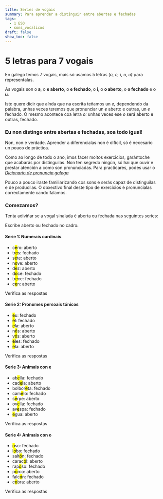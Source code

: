 ```yaml
---
title: Series de vogais
summary: Para aprender a distinguir entre abertas e fechadas
tags:
  - 1 ESO
  - sons_vocalicos
draft: false
show_toc: false
---
```

# 5 letras para 7 vogais

En galego temos 7 vogais, mais só usamos 5 letras (*a, e, i, o, u)* para representalas.

As vogais son o **a**, o **e aberto**, o **e fechado**, o **i**, o **o aberto**, o **o fechado** e o **u**.

Isto quere dicir que aínda que na escrita teñamos un *e,* dependendo da palabra, unhas veces teremos que pronunciar un *e* aberto e outras, un *e* fechado. O mesmo acontece coa letra *o:* unhas veces ese *o* será aberto e outras, fechado.

### Eu non distingo entre abertas e fechadas, soa todo igual!

Non, non é verdade. Aprender a diferencialas non é difícil, só é necesario un pouco de práctica.

Como ao longo de todo o ano, imos facer moitos exercicios, garántoche que acabarás por distinguilas. Non ten segredo ningún, só hai que ouvir e prestar atención a como son pronunciadas. Para practicares, podes usar o *[Dicionario de pronuncia galega](https://ilg.usc.es/pronuncia/)*

Pouco a pouco iraste familiarizando cos sons e serás capaz de distinguilas e de producilas. O obxectivo final deste tipo de exercicios é pronuncialas correctamente cando falamos.

### Comezamos?

Tenta adiviñar se a vogal sinalada é aberta ou fechada nas seguintes series:

Escribe aberto ou fechado no cadro.

#### Serie 1: Numerais cardinais

* c<mark>e</mark>ro: <e-answer>aberto</e-answer>
* tr<mark>e</mark>s: <e-answer>fechado</e-answer>
* s<mark>e</mark>te: <e-answer>aberto</e-answer>
* n<mark>o</mark>ve: <e-answer>aberto</e-answer>
* d<mark>e</mark>z: <e-answer>aberto</e-answer>
* d<mark>o</mark>ce: <e-answer>fechado</e-answer>
* tr<mark>e</mark>ce: <e-answer>fechado</e-answer>
* c<mark>e</mark>n: <e-answer>aberto</e-answer>

<e-validate>Verifica as respostas</e-validate>

#### Serie 2: Pronomes persoais tónicos

* <mark>e</mark>u: <e-answer>fechado</e-answer>
* <mark>e</mark>l: <e-answer>fechado</e-answer>
* <mark>e</mark>la: <e-answer>aberto</e-answer>
* n<mark>ó</mark>s: <e-answer>aberto</e-answer>
* v<mark>ó</mark>s: <e-answer>aberto</e-answer>
* <mark>e</mark>les: <e-answer>fechado</e-answer>
* <mark>e</mark>la: <e-answer>aberto</e-answer>

<e-validate>Verifica as respostas</e-validate>

#### Serie 3: Animais con e

* ab<mark>e</mark>lla: <e-answer>fechado</e-answer>
* cad<mark>e</mark>la: <e-answer>aberto</e-answer>
* bolbor<mark>e</mark>ta: <e-answer>fechado</e-answer>
* cam<mark>e</mark>lo: <e-answer>fechado</e-answer>
* s<mark>e</mark>rpe: <e-answer>aberto</e-answer>
* ov<mark>e</mark>lla: <e-answer>fechado</e-answer>
* av<mark>e</mark>spa: <e-answer>fechado</e-answer>
* <mark>e</mark>gua: <e-answer>aberto</e-answer>

<e-validate>Verifica as respostas</e-validate>

#### Serie 4: Animais con o

* <mark>o</mark>so: <e-answer>fechado</e-answer>
* l<mark>o</mark>bo: <e-answer>fechado</e-answer>
* salt<mark>ó</mark>n: <e-answer>fechado</e-answer>
* carac<mark>o</mark>l: <e-answer>aberto</e-answer>
* rap<mark>o</mark>so: <e-answer>fechado</e-answer>
* p<mark>o</mark>rco: <e-answer>aberto</e-answer>
* falc<mark>ó</mark>n: <e-answer>fechado</e-answer>
* c<mark>o</mark>bra: <e-answer>aberto</e-answer>

<e-validate>Verifica as respostas</e-validate>